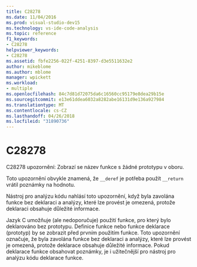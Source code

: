 ```yaml
---
title: C28278
ms.date: 11/04/2016
ms.prod: visual-studio-dev15
ms.technology: vs-ide-code-analysis
ms.topic: reference
f1_keywords:
- C28278
helpviewer_keywords:
- C28278
ms.assetid: fbfe2256-022f-4251-8397-d3e5511632e2
author: mikeblome
ms.author: mblome
manager: wpickett
ms.workload:
- multiple
ms.openlocfilehash: 84c7d81d72075da6c16560cc95179e8dea29b15e
ms.sourcegitcommit: e13e61ddea6032a8282abe16131d9e136a927984
ms.translationtype: MT
ms.contentlocale: cs-CZ
ms.lasthandoff: 04/26/2018
ms.locfileid: "31890736"
---
```

# <a name="c28278"></a>C28278
C28278 upozornění: Zobrazí se název funkce s žádné prototypu v oboru.

 Toto upozornění obvykle znamená, že `__deref` je potřeba použít `__return` vrátil poznámky na hodnotu.

 Nástroj pro analýzu kódu nahlásí toto upozornění, když byla zavolána funkce bez deklaraci a analýzy, které lze provést je omezená, protože deklaraci obsahuje důležité informace.

 Jazyk C umožňuje (ale nedoporučuje) použití funkce, pro který bylo deklarováno bez prototypu. Definice funkce nebo funkce deklarace (prototyp) by se zobrazit před prvním použitím funkce. Toto upozornění označuje, že byla zavolána funkce bez deklaraci a analýzy, které lze provést je omezená, protože deklarace obsahuje důležité informace. Pokud deklarace funkce obsahovat poznámky, je i užitečnější pro nástroj pro analýzu kódu deklarace funkce.